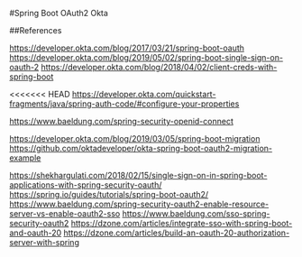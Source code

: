 #Spring Boot OAuth2 Okta

##References

https://developer.okta.com/blog/2017/03/21/spring-boot-oauth
https://developer.okta.com/blog/2019/05/02/spring-boot-single-sign-on-oauth-2
https://developer.okta.com/blog/2018/04/02/client-creds-with-spring-boot

<<<<<<< HEAD
https://developer.okta.com/quickstart-fragments/java/spring-auth-code/#configure-your-properties


https://www.baeldung.com/spring-security-openid-connect

https://developer.okta.com/blog/2019/03/05/spring-boot-migration
https://github.com/oktadeveloper/okta-spring-boot-oauth2-migration-example

https://shekhargulati.com/2018/02/15/single-sign-on-in-spring-boot-applications-with-spring-security-oauth/
https://spring.io/guides/tutorials/spring-boot-oauth2/
https://www.baeldung.com/spring-security-oauth2-enable-resource-server-vs-enable-oauth2-sso
https://www.baeldung.com/sso-spring-security-oauth2
https://dzone.com/articles/integrate-sso-with-spring-boot-and-oauth-20
https://dzone.com/articles/build-an-oauth-20-authorization-server-with-spring
